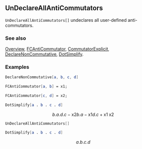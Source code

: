 ## UnDeclareAllAntiCommutators

`UnDeclareAllAntiCommutators[]` undeclares all user-defined anti-commutators.

### See also

[Overview](Extra/FeynCalc.md), [FCAntiCommutator](FCAntiCommutator.md), [CommutatorExplicit](CommutatorExplicit.md), [DeclareNonCommutative](DeclareNonCommutative.md), [DotSimplify](DotSimplify.md).

### Examples

```mathematica
DeclareNonCommutative[a, b, c, d] 
 
FCAntiCommutator[a, b] = x1; 
 
FCAntiCommutator[c, d] = x2; 
 
DotSimplify[a . b . c . d]
```

$$b.a.d.c-\text{x2} b.a-\text{x1} d.c+\text{x1} \;\text{x2}$$

```mathematica
UnDeclareAllAntiCommutators[] 
 
DotSimplify[a . b . c . d]
```

$$a.b.c.d$$